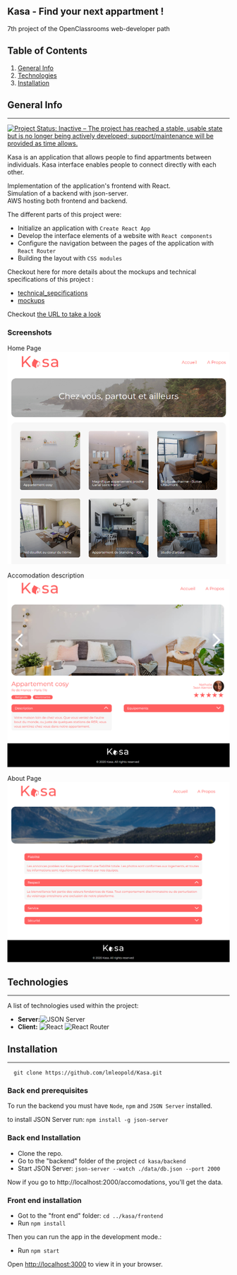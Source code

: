## Kasa - Find your next appartment !
7th project of the OpenClassrooms web-developer path
## Table of Contents
1. [General Info](#general-info)
2. [Technologies](#technologies)
3. [Installation](#installation)
## General Info
***
[![Project Status: Inactive – The project has reached a stable, usable state but is no longer being actively developed; support/maintenance will be provided as time allows.](https://www.repostatus.org/badges/latest/inactive.svg)](https://www.repostatus.org/#inactive)

Kasa is an application that allows people to find appartments between individuals. Kasa interface enables people to connect directly with each other.

Implementation of the application's frontend with React.  
Simulation of a backend with json-server.  
AWS hosting both frontend and backend.

The different parts of this project were:
* Initialize an application with `Create React App`
* Develop the interface elements of a website with `React components`
* Configure the navigation between the pages of the application with `React Router`
* Building the layout with `CSS modules`

Checkout here for more details about the mockups and technical specifications of this project :
* [technical_sepcifications]( Coding+guidelines+Kasa+FR.pdf)
* [mockups](UI-Design-Kasa-FR(Copy).pdf)

Checkout [the URL to take a look](http://174.129.147.249:3000/)

### Screenshots
Home Page![Home Page](homePage.png)

Accomodation description![Page de description d'un logement](singleProduct.png)

About Page![Page About]( about.png)
## Technologies
***
A list of technologies used within the project:
* **Server:**![JSON Server](https://www.npmjs.com/package/json-server)
* **Client:** ![React](https://fr.reactjs.org/) ![React Router](https://reactrouter.com/)

## Installation
***
```
  git clone https://github.com/lmleopold/Kasa.git
```
### Back end prerequisites

To run the backend you must have `Node`, `npm` and `JSON Server` installed.

to install JSON Server run:  `npm install -g json-server`

### Back end Installation ###


* Clone the repo. 
* Go to the "backend" folder of the project `cd kasa/backend`
* Start JSON Server: `json-server --watch ./data/db.json --port 2000`

Now if you go to http://localhost:2000/accomodations, you'll get the data.

### Front end installation ###

* Got to the "front end" folder: `cd ../kasa/frontend`
* Run `npm install`

Then you can run the app in the development mode.:
* Run `npm start`

Open [http://localhost:3000](http://localhost:3000) to view it in your browser.